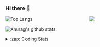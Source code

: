 ### Hi there 👋

<!--
**tao8687/tao8687** is a ✨ _special_ ✨ repository because its `README.md` (this file) appears on your GitHub profile.

Here are some ideas to get you started:

- 🔭 I’m currently working on ...
- 🌱 I’m currently learning ...
- 👯 I’m looking to collaborate on ...
- 🤔 I’m looking for help with ...
- 💬 Ask me about ...
- 📫 How to reach me: ...
- 😄 Pronouns: ...
- ⚡ Fun fact: ...
-->

<img align='right' src="https://media.giphy.com/media/M9gbBd9nbDrOTu1Mqx/giphy.gif" width="240">

  
![Top Langs](https://github-readme-stats.vercel.app/api/top-langs/?username=tao8687&layout=compact&title_color=23238E&text_color=A67D3D)

![Anurag's github stats](https://github-readme-stats.vercel.app/api?username=tao8687&show_icons=true&&text_color=A67D3D&title_color=23238E&show_icons=false&count_private=true&hide=stars)

<details>
  <summary>:zap: Coding Stats</summary>
  <br>
    
<!--START_SECTION:waka-->
![Code Time](http://img.shields.io/badge/Code%20Time-2%2C074%20hrs%201%20min-blue)

![Profile Views](http://img.shields.io/badge/Profile%20Views-2-blue)

**🐱 My GitHub Data** 

> 📦 1.5 MB Used in GitHub's Storage 
 > 
> 🏆 185 Contributions in the Year 2025
 > 
> 🚫 Not Opted to Hire
 > 
> 📜 63 Public Repositories 
 > 
> 🔑 24 Private Repositories 
 > 
**I'm an Early 🐤** 

```text
🌞 Morning                1787 commits        ██████████████████████░░░   89.35 % 
🌆 Daytime                90 commits          █░░░░░░░░░░░░░░░░░░░░░░░░   04.50 % 
🌃 Evening                119 commits         █░░░░░░░░░░░░░░░░░░░░░░░░   05.95 % 
🌙 Night                  4 commits           ░░░░░░░░░░░░░░░░░░░░░░░░░   00.20 % 
```
📅 **I'm Most Productive on Wednesday** 

```text
Monday                   287 commits         ████░░░░░░░░░░░░░░░░░░░░░   14.35 % 
Tuesday                  273 commits         ███░░░░░░░░░░░░░░░░░░░░░░   13.65 % 
Wednesday                344 commits         ████░░░░░░░░░░░░░░░░░░░░░   17.20 % 
Thursday                 268 commits         ███░░░░░░░░░░░░░░░░░░░░░░   13.40 % 
Friday                   283 commits         ████░░░░░░░░░░░░░░░░░░░░░   14.15 % 
Saturday                 277 commits         ███░░░░░░░░░░░░░░░░░░░░░░   13.85 % 
Sunday                   268 commits         ███░░░░░░░░░░░░░░░░░░░░░░   13.40 % 
```


📊 **This Week I Spent My Time On** 

```text
🕑︎ Time Zone: Asia/Shanghai

💬 Programming Languages: 
Python                   7 hrs 16 mins       ██████████████░░░░░░░░░░░   55.42 % 
Bash                     3 hrs 19 mins       ██████░░░░░░░░░░░░░░░░░░░   25.30 % 
Markdown                 53 mins             ██░░░░░░░░░░░░░░░░░░░░░░░   06.78 % 
YAML                     36 mins             █░░░░░░░░░░░░░░░░░░░░░░░░   04.67 % 
JSON                     20 mins             █░░░░░░░░░░░░░░░░░░░░░░░░   02.67 % 

🔥 Editors: 
VS Code                  13 hrs 7 mins       █████████████████████████   100.00 % 

🐱‍💻 Projects: 
BossMatchJobHunter       5 hrs 55 mins       ███████████░░░░░░░░░░░░░░   45.20 % 
transitive               5 hrs 35 mins       ███████████░░░░░░░░░░░░░░   42.65 % 
RednoteMCP               1 hr 28 mins        ███░░░░░░░░░░░░░░░░░░░░░░   11.28 % 
SecLists                 6 mins              ░░░░░░░░░░░░░░░░░░░░░░░░░   00.87 % 

💻 Operating System: 
Linux                    13 hrs 7 mins       █████████████████████████   100.00 % 
```

**I Mostly Code in C++** 

```text
C++                      11 repos            ████████░░░░░░░░░░░░░░░░░   33.33 % 
Python                   8 repos             ██████░░░░░░░░░░░░░░░░░░░   24.24 % 
JavaScript               2 repos             ██░░░░░░░░░░░░░░░░░░░░░░░   06.06 % 
Batchfile                1 repo              █░░░░░░░░░░░░░░░░░░░░░░░░   03.03 % 
HTML                     1 repo              █░░░░░░░░░░░░░░░░░░░░░░░░   03.03 % 
```



**Timeline**

![Lines of Code chart](https://raw.githubusercontent.com/tao8687/tao8687/master/assets/bar_graph.png)


 Last Updated on 03/07/2025 01:59:48 UTC
<!--END_SECTION:waka-->
</details>
